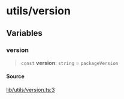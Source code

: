 # utils/version

## Variables

### version

> `const` **version**: `string` = `packageVersion`

#### Source

[lib/utils/version.ts:3](https://github.com/PufferFinance/puffer-sdk/blob/b5daa782ae6806e90fac58668a99d5205505589f/lib/utils/version.ts#L3)
